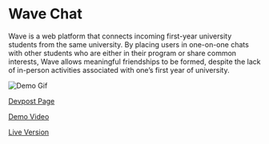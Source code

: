 # Wave Chat


Wave is a web platform that connects incoming first-year university students from the same university. By placing users in one-on-one chats with other students who are either in their program or share common interests, Wave allows meaningful friendships to be formed, despite the lack of in-person activities associated with one’s first year of university.

![Demo Gif](https://github.com/nicholas-tao/Wave-Chat/blob/master/gifs/demo.gif)

[Devpost Page](https://devpost.com/software/omegu)

[Demo Video](https://www.youtube.com/watch?v=Wwi3Ttgv2vc)

[Live Version](https://wavechat.tech)


